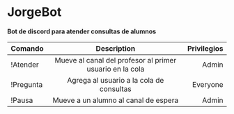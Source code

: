 # JorgeBot
**Bot de discord para atender consultas de alumnos**

| Comando     | Description | Privilegios     |
| :---        |    :----:   |          ---: |
| !Atender    | Mueve al canal del profesor al primer usuario en la cola       | Admin   |
| !Pregunta   | Agrega al usuario a la cola de consultas        | Everyone      |
| !Pausa      | Mueve a un alumno al canal de espera        | Admin      |
